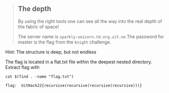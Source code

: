 >## The depth
>By using the right tools one can see all the way into the real depth of the fabric of space!
>
>The server name is `sparkly-unicorn.td.org.uit.no` The password for master is the flag from the `knight` challenge.



Hint: The structure is deep, but not endless


The flag is located in a flat.txt file within the deepest nested directory.
Extract flag with 


```cat $(find . -name "flag.txt")```

    
    
    flag:  UitHack22{recursive(recursive(recursive(recursive)))}